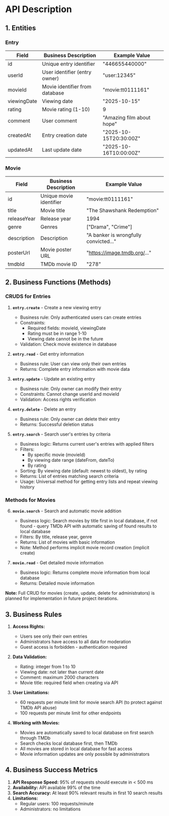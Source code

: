 # API Description

## 1. Entities

### Entry

| Field | Business Description | Example Value |
|-------|---------------------|---------------|
| id | Unique entry identifier | "446655440000" |
| userId | User identifier (entry owner) | "user:12345" |
| movieId | Movie identifier from database | "movie:tt0111161" |
| viewingDate | Viewing date | "2025-10-15" |
| rating | Movie rating (1-10) | 9 |
| comment | User comment | "Amazing film about hope" |
| createdAt | Entry creation date | "2025-10-15T20:30:00Z" |
| updatedAt | Last update date | "2025-10-16T10:00:00Z" |

### Movie

| Field       | Business Description    | Example Value                         |
|-------------|-------------------------|---------------------------------------|
| id          | Unique movie identifier | "movie:tt0111161"                     |
| title       | Movie title             | "The Shawshank Redemption"            |
| releaseYear | Release year            | 1994                                  | |
| genre       | Genres                  | ["Drama", "Crime"]                    |
| description | Description             | "A banker is wrongfully convicted..." |
| posterUrl   | Movie poster URL        | "https://image.tmdb.org/..."          |
| tmdbId      | TMDb movie ID           | "278"                                 |

## 2. Business Functions (Methods)

### CRUDS for Entries

1. **`entry.create`** - Create a new viewing entry
    * Business rule: Only authenticated users can create entries
    * Constraints:
        * Required fields: movieId, viewingDate
        * Rating must be in range 1-10
        * Viewing date cannot be in the future
    * Validation: Check movie existence in database

2. **`entry.read`** - Get entry information
   * Business rule: User can view only their own entries
   * Returns: Complete entry information with movie data

3. **`entry.update`** - Update an existing entry
    * Business rule: Only owner can modify their entry
    * Constraints: Cannot change userId and movieId
    * Validation: Access rights verification

4. **`entry.delete`** - Delete an entry
    * Business rule: Only owner can delete their entry
    * Returns: Successful deletion status

5. **`entry.search`** - Search user's entries by criteria
   * Business logic: Returns current user's entries with applied filters
   * Filters:
      - By specific movie (movieId)
      - By viewing date range (dateFrom, dateTo)
      - By rating
   * Sorting: By viewing date (default: newest to oldest), by rating
   * Returns: List of entries matching search criteria
   * Usage: Universal method for getting entry lists and repeat viewing history

### Methods for Movies

6. **`movie.search`** - Search and automatic movie addition
   * Business logic: Search movies by title first in local database, if not found - query TMDb API with automatic saving of found results to local database
   * Filters: By title, release year, genre
   * Returns: List of movies with basic information
   * Note: Method performs implicit movie record creation (implicit create)

7. **`movie.read`** - Get detailed movie information
   * Business logic: Returns complete movie information from local database
   * Returns: Detailed movie information

**Note:** Full CRUD for movies (create, update, delete for administrators) is planned for implementation in future project iterations.

## 3. Business Rules

1. **Access Rights:**
    * Users see only their own entries
    * Administrators have access to all data for moderation
    * Guest access is forbidden - authentication required

2. **Data Validation:**
    * Rating: integer from 1 to 10
    * Viewing date: not later than current date
    * Comment: maximum 2000 characters
    * Movie title: required field when creating via API

3. **User Limitations:**
    * 60 requests per minute limit for movie search API (to protect against TMDb API abuse)
    * 100 requests per minute limit for other endpoints

4. **Working with Movies:**
    * Movies are automatically saved to local database on first search through TMDb
    * Search checks local database first, then TMDb
    * All movies are stored in local database for fast access
    * Movie information updates are only possible by administrators

## 4. Business Success Metrics

1. **API Response Speed:** 95% of requests should execute in < 500 ms
2. **Availability:** API available 99% of the time
3. **Search Accuracy:** At least 90% relevant results in first 10 search results
4. **Limitations:**
    * Regular users: 100 requests/minute
    * Administrators: no limitations
